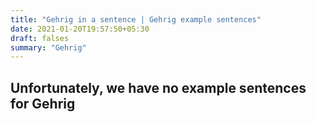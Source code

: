 ```yaml
---
title: "Gehrig in a sentence | Gehrig example sentences"
date: 2021-01-20T19:57:50+05:30
draft: falses
summary: "Gehrig"
---
```

## Unfortunately, we have no example sentences for Gehrig                 
